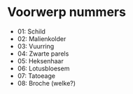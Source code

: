 # Voorwerp nummers

 * 01: Schild
 * 02: Malienkolder
 * 03: Vuurring
 * 04: Zwarte parels
 * 05: Heksenhaar
 * 06: Lotusbloesem
 * 07: Tatoeage
 * 08: Broche (welke?)
